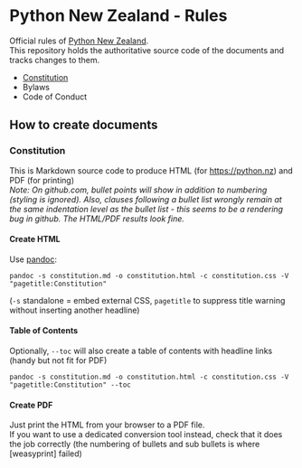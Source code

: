 # Python New Zealand - Rules

Official rules of [Python New Zealand](https://python.nz).<br> This repository holds the
authoritative source code of the documents and tracks changes to them.

- [Constitution](constitution/constitution.md)
- Bylaws
- Code of Conduct

## How to create documents

### Constitution

This is Markdown source code to produce HTML (for https://python.nz) and PDF (for
printing)<br> _Note: On github.com, bullet points will show in addition to numbering
(styling is ignored). Also, clauses following a bullet list wrongly remain at the same
indentation level as the bullet list - this seems to be a rendering bug in github. The
HTML/PDF results look fine._

#### Create HTML

Use [pandoc](https://pandoc.org):

```
pandoc -s constitution.md -o constitution.html -c constitution.css -V "pagetitle:Constitution"
```

(`-s` standalone = embed external CSS, `pagetitle` to suppress title warning without
inserting another headline)

#### Table of Contents

Optionally, `--toc` will also create a table of contents with headline links (handy but
not fit for PDF)

```
pandoc -s constitution.md -o constitution.html -c constitution.css -V "pagetitle:Constitution" --toc
```

#### Create PDF

Just print the HTML from your browser to a PDF file.<br> If you want to use a dedicated
conversion tool instead, check that it does the job correctly (the numbering of bullets
and sub bullets is where [weasyprint] failed)
